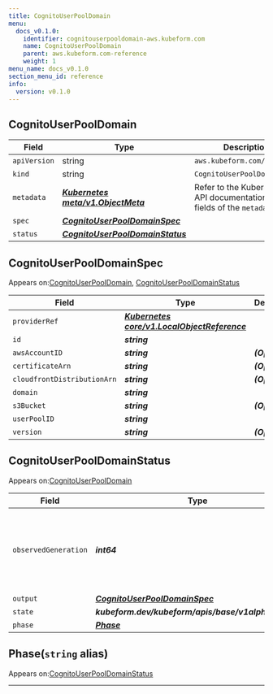 ```yaml
---
title: CognitoUserPoolDomain
menu:
  docs_v0.1.0:
    identifier: cognitouserpooldomain-aws.kubeform.com
    name: CognitoUserPoolDomain
    parent: aws.kubeform.com-reference
    weight: 1
menu_name: docs_v0.1.0
section_menu_id: reference
info:
  version: v0.1.0
---
```


## CognitoUserPoolDomain
| Field | Type | Description |
| ------ | ----- | ----------- |
| `apiVersion` | string | `aws.kubeform.com/v1alpha1` |
|    `kind` | string | `CognitoUserPoolDomain` |
| `metadata` | ***[Kubernetes meta/v1.ObjectMeta](https://kubernetes.io/docs/reference/generated/kubernetes-api/v1.13/#objectmeta-v1-meta)***|Refer to the Kubernetes API documentation for the fields of the `metadata` field.|
| `spec` | ***[CognitoUserPoolDomainSpec](#cognitouserpooldomainspec)***||
| `status` | ***[CognitoUserPoolDomainStatus](#cognitouserpooldomainstatus)***||
## CognitoUserPoolDomainSpec

Appears on:[CognitoUserPoolDomain](#cognitouserpooldomain), [CognitoUserPoolDomainStatus](#cognitouserpooldomainstatus)

| Field | Type | Description |
| ------ | ----- | ----------- |
| `providerRef` | ***[Kubernetes core/v1.LocalObjectReference](https://kubernetes.io/docs/reference/generated/kubernetes-api/v1.13/#localobjectreference-v1-core)***||
| `id` | ***string***||
| `awsAccountID` | ***string***| ***(Optional)*** |
| `certificateArn` | ***string***| ***(Optional)*** |
| `cloudfrontDistributionArn` | ***string***| ***(Optional)*** |
| `domain` | ***string***||
| `s3Bucket` | ***string***| ***(Optional)*** |
| `userPoolID` | ***string***||
| `version` | ***string***| ***(Optional)*** |
## CognitoUserPoolDomainStatus

Appears on:[CognitoUserPoolDomain](#cognitouserpooldomain)

| Field | Type | Description |
| ------ | ----- | ----------- |
| `observedGeneration` | ***int64***| ***(Optional)*** Resource generation, which is updated on mutation by the API Server.|
| `output` | ***[CognitoUserPoolDomainSpec](#cognitouserpooldomainspec)***| ***(Optional)*** |
| `state` | ***kubeform.dev/kubeform/apis/base/v1alpha1.State***| ***(Optional)*** |
| `phase` | ***[Phase](#phase)***| ***(Optional)*** |
## Phase(`string` alias)

Appears on:[CognitoUserPoolDomainStatus](#cognitouserpooldomainstatus)

---
